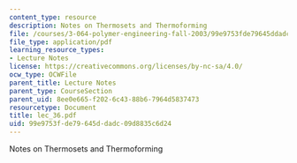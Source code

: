```yaml
---
content_type: resource
description: Notes on Thermosets and Thermoforming
file: /courses/3-064-polymer-engineering-fall-2003/99e9753fde79645ddadc09d8835c6d24_lec_36.pdf
file_type: application/pdf
learning_resource_types:
- Lecture Notes
license: https://creativecommons.org/licenses/by-nc-sa/4.0/
ocw_type: OCWFile
parent_title: Lecture Notes
parent_type: CourseSection
parent_uid: 8ee0e665-f202-6c43-88b6-7964d5837473
resourcetype: Document
title: lec_36.pdf
uid: 99e9753f-de79-645d-dadc-09d8835c6d24
---
```

Notes on Thermosets and Thermoforming